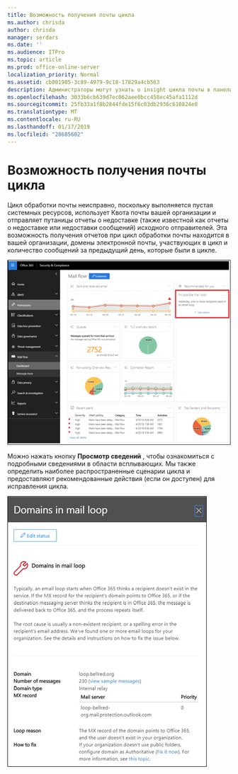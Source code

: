 ```yaml
---
title: Возможность получения почты цикла
ms.author: chrisda
author: chrisda
manager: serdars
ms.date: ''
ms.audience: ITPro
ms.topic: article
ms.prod: office-online-server
localization_priority: Normal
ms.assetid: cb801985-3c89-4979-9c18-17829a4cb563
description: Администраторы могут узнать о insight цикла почты в панели мониторинга поток почты в центре соответствия требованиям & безопасности Office 365.
ms.openlocfilehash: 3033b6cb639d7ec062aee0bcc458ec45afa1112d
ms.sourcegitcommit: 25fb33a1f8b2844fde15f6c03db2936c610824e0
ms.translationtype: MT
ms.contentlocale: ru-RU
ms.lasthandoff: 01/17/2019
ms.locfileid: "28685602"
---
```

# <a name="mail-loop-insight"></a>Возможность получения почты цикла

Цикл обработки почты неисправно, поскольку выполняется пустая системных ресурсов, использует Квота почты вашей организации и отправляет путаницы отчеты о недоставке (также известной как отчеты о недоставке или недоставки сообщений) исходного отправителей. Эта возможность получения отчетов при цикл обработки почты находится в вашей организации, домены электронной почты, участвующих в цикл и количество сообщений за предыдущий день, которые были в цикле.

![Возможность получения цикла почты в панели мониторинга поток почты в центре соответствия требованиям & безопасности Office 365](media/c3f707cb-4c89-4e88-989c-81ce1d1d6b99.png)

Можно нажать кнопку **Просмотр сведений** , чтобы ознакомиться с подробными сведениями в области всплывающих. Мы также определить наиболее распространенные сценарии цикла и предоставляют рекомендованные действия (если он доступен) для исправления цикла.

![Всплывающее окно области после нажатия кнопки Просмотр сведений в insight цикл mal панели мониторинга поток обработки почты](media/f7e21300-c62f-41ec-853f-4a2775cd8aa7.png)

